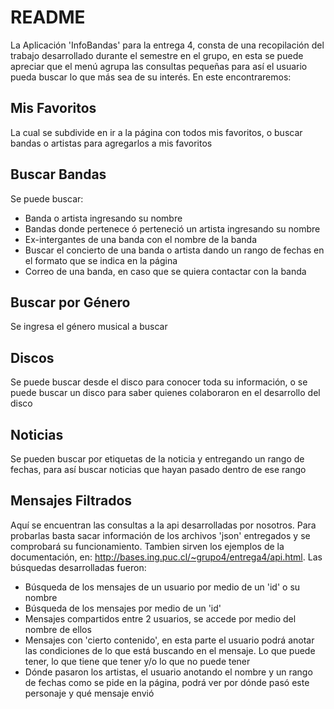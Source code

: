 # README

La Aplicación 'InfoBandas' para la entrega 4, consta de una recopilación del trabajo desarrollado durante el semestre en el grupo, en esta se puede apreciar que el menú agrupa las consultas pequeñas para así el usuario pueda buscar lo que más sea de su interés. En este encontraremos:

## Mis Favoritos
La cual se subdivide en ir a la página con todos mis favoritos, o buscar bandas o artistas para agregarlos a mis favoritos

## Buscar Bandas
Se puede buscar:
- Banda o artista ingresando su nombre
- Bandas donde pertenece ó perteneció un artista ingresando su nombre
- Ex-intergantes de una banda con el nombre de la banda
- Buscar el concierto de una banda o artista dando un rango de fechas en el formato que se indica en la página
- Correo de una banda, en caso que se quiera contactar con la banda

## Buscar por Género
Se ingresa el género musical a buscar

## Discos
Se puede buscar desde el disco para conocer toda su información, o se puede buscar un disco para saber quienes colaboraron en el desarrollo del disco

## Noticias
Se pueden buscar por etiquetas de la noticia y entregando un rango de fechas, para así buscar noticias que hayan pasado dentro de ese rango

## Mensajes Filtrados
Aquí se encuentran las consultas a la api desarrolladas por nosotros. Para probarlas basta sacar información de los archivos 'json' entregados y se comprobará su funcionamiento. 
Tambien sirven los ejemplos de la documentación, en: http://bases.ing.puc.cl/~grupo4/entrega4/api.html.
Las búsquedas desarrolladas fueron:
- Búsqueda de los mensajes de un usuario por medio de un 'id' o su nombre
- Búsqueda de los mensajes por medio de un 'id'
- Mensajes compartidos entre 2 usuarios, se accede por medio del nombre de ellos
- Mensajes con 'cierto contenido', en esta parte el usuario podrá anotar las condiciones de lo que está buscando en el mensaje. Lo que puede tener, lo que tiene que tener y/o lo que no puede tener
- Dónde pasaron los artistas, el usuario anotando el nombre y un rango de fechas como se pide en la página, podrá ver por dónde pasó este personaje y qué mensaje envió